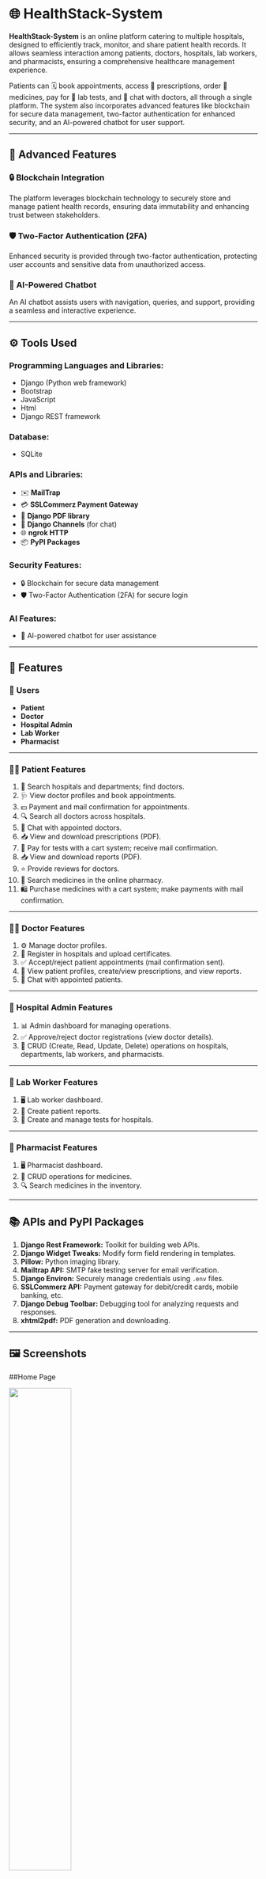 # 🌐 **HealthStack-System**  

**HealthStack-System** is an online platform catering to multiple hospitals, designed to efficiently track, monitor, and share patient health records. It allows seamless interaction among patients, doctors, hospitals, lab workers, and pharmacists, ensuring a comprehensive healthcare management experience.  

Patients can 🗓️ book appointments, access 📄 prescriptions, order 🛒 medicines, pay for 🔬 lab tests, and 💬 chat with doctors, all through a single platform. The system also incorporates advanced features like blockchain for secure data management, two-factor authentication for enhanced security, and an AI-powered chatbot for user support.  

---

## 🚀 **Advanced Features**  

### 🔒 **Blockchain Integration**  
The platform leverages blockchain technology to securely store and manage patient health records, ensuring data immutability and enhancing trust between stakeholders.  

### 🛡️ **Two-Factor Authentication (2FA)**  
Enhanced security is provided through two-factor authentication, protecting user accounts and sensitive data from unauthorized access.  

### 🤖 **AI-Powered Chatbot**  
An AI chatbot assists users with navigation, queries, and support, providing a seamless and interactive experience.  

---

## ⚙️ **Tools Used**  

### **Programming Languages and Libraries:**  
- Django (Python web framework)  
- Bootstrap  
- JavaScript  
- Html  
- Django REST framework  

### **Database:**  
- SQLite  

### **APIs and Libraries:**  
- ✉️ **MailTrap**  
- 💳 **SSLCommerz Payment Gateway**  
- 📄 **Django PDF library**  
- 🔗 **Django Channels** (for chat)  
- 🌐 **ngrok HTTP**  
- 📦 **PyPI Packages**  

### **Security Features:**  
- 🔒 Blockchain for secure data management  
- 🛡️ Two-Factor Authentication (2FA) for secure login  

### **AI Features:**  
- 🤖 AI-powered chatbot for user assistance  

---

## 🌟 **Features**  

### 👥 **Users**  
- **Patient**  
- **Doctor**  
- **Hospital Admin**  
- **Lab Worker**  
- **Pharmacist**  

---

### **👩‍⚕️ Patient Features**  
1. 🏥 Search hospitals and departments; find doctors.  
2. 🩺 View doctor profiles and book appointments.  
3. 💵 Payment and mail confirmation for appointments.  
4. 🔍 Search all doctors across hospitals.  
5. 💬 Chat with appointed doctors.  
6. 📥 View and download prescriptions (PDF).  
7. 🛒 Pay for tests with a cart system; receive mail confirmation.  
8. 📥 View and download reports (PDF).  
9. ⭐ Provide reviews for doctors.  
10. 💊 Search medicines in the online pharmacy.  
11. 🛍️ Purchase medicines with a cart system; make payments with mail confirmation.  

---

### **👨‍⚕️ Doctor Features**  
1. ⚙️ Manage doctor profiles.  
2. 🏥 Register in hospitals and upload certificates.  
3. ✅ Accept/reject patient appointments (mail confirmation sent).  
4. 📂 View patient profiles, create/view prescriptions, and view reports.  
5. 💬 Chat with appointed patients.  

---

### **🏢 Hospital Admin Features**  
1. 📊 Admin dashboard for managing operations.  
2. ✅ Approve/reject doctor registrations (view doctor details).  
3. 🔧 CRUD (Create, Read, Update, Delete) operations on hospitals, departments, lab workers, and pharmacists.  

---

### **🧪 Lab Worker Features**  
1. 🖥️ Lab worker dashboard.  
2. 📝 Create patient reports.  
3. 🔬 Create and manage tests for hospitals.  

---

### **💊 Pharmacist Features**  
1. 🖥️ Pharmacist dashboard.  
2. 🔧 CRUD operations for medicines.  
3. 🔍 Search medicines in the inventory.  

---

## 📚 **APIs and PyPI Packages**  
1. **Django Rest Framework:** Toolkit for building web APIs.  
2. **Django Widget Tweaks:** Modify form field rendering in templates.  
3. **Pillow:** Python imaging library.  
4. **Mailtrap API:** SMTP fake testing server for email verification.  
5. **Django Environ:** Securely manage credentials using `.env` files.  
6. **SSLCommerz API:** Payment gateway for debit/credit cards, mobile banking, etc.  
7. **Django Debug Toolbar:** Debugging tool for analyzing requests and responses.  
8. **xhtml2pdf:** PDF generation and downloading.  

---

## 🖼️ **Screenshots**  

##Home Page

<img src="https://user-images.githubusercontent.com/64092765/191188204-39dc320f-ec0f-4634-a8db-4735fd89cec9.png" width="50%">

##Patient Interface

<img src="https://user-images.githubusercontent.com/64092765/191187372-0ea1bc75-aeee-4d2a-8624-27877d213753.png" width="50%">

##Doctor Interface

<img src="https://user-images.githubusercontent.com/64092765/191187476-aae75261-0298-4d13-bc19-d2db8918c1f6.png" width="50%">

##Hospital Admin Dashboard

<img src="https://user-images.githubusercontent.com/64092765/191187604-4985a19c-c292-47a9-a21b-befd03500dae.png" width="50%">

This feature-rich system empowers users with a secure and modern platform for managing healthcare services, integrating advanced technologies for an exceptional experience. 💡
